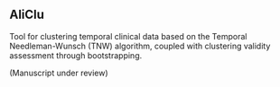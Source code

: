 ## AliClu
Tool for clustering temporal clinical data based on the Temporal Needleman-Wunsch (TNW) algorithm, coupled with clustering validity assessment through bootstrapping.

(Manuscript under review)
